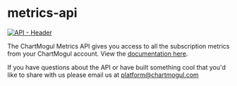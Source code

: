 # metrics-api

[![API - Header](https://chartmogul.com/wp-content/uploads/2015/07/metrics-api-header.png "API image")](/API-Documentation/api.md)

The ChartMogul Metrics API gives you access to all the subscription metrics from your ChartMogul account. View the [documentation here](/API-Documentation/api.md).

If you have questions about the API or have built something cool that you'd like to share with us please email us at platform@chartmogul.com
